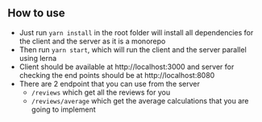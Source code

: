 ## How to use

- Just run `yarn install` in the root folder will install all dependencies for the client and the server as it is a monorepo
- Then run `yarn start`, which will run the client and the server parallel using lerna
- Client should be available at http://localhost:3000 and server for checking the end points should be at http://localhost:8080
- There are 2 endpoint that you can use from the server
  - `/reviews` which get all the reviews for you
  - `/reviews/average` which get the average calculations that you are going to implement

